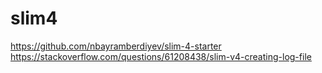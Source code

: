 # slim4

https://github.com/nbayramberdiyev/slim-4-starter
https://stackoverflow.com/questions/61208438/slim-v4-creating-log-file
